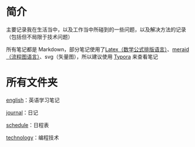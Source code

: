 # 简介

主要记录我在生活当中，以及工作当中所碰到的一些问题，以及解决方法的记录（包括但不局限于技术问题）

所有笔记都是 Markdown，部分笔记使用了[Latex（数学公式排版语言）](technology/language/markup-language/Latex.md)、[meraid（流程图语言）](technology/language/markup-language/mermaid/)、svg（矢量图），所以建议使用 [Typora](https://typora.io/) 来查看笔记

# 所有文件夹

[english](english)：英语学习笔记

[journal](journal)：日记

[schedule](schedule)：日程表

[technology](technology)：编程技术

